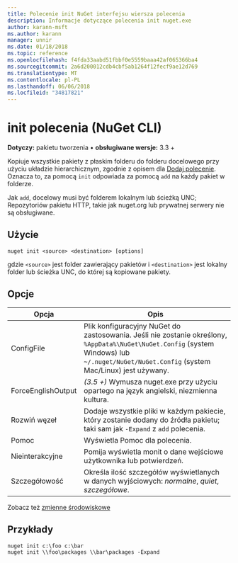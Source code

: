 ```yaml
---
title: Polecenie init NuGet interfejsu wiersza polecenia
description: Informacje dotyczące polecenia init nuget.exe
author: karann-msft
ms.author: karann
manager: unnir
ms.date: 01/18/2018
ms.topic: reference
ms.openlocfilehash: f4fda33aabd51fbbf0e5559baaa42af065366ba4
ms.sourcegitcommit: 2a6d200012cdb4cbf5ab1264f12fecf9ae12d769
ms.translationtype: MT
ms.contentlocale: pl-PL
ms.lasthandoff: 06/06/2018
ms.locfileid: "34817821"
---
```

# <a name="init-command-nuget-cli"></a>init polecenia (NuGet CLI)

**Dotyczy:** pakietu tworzenia &bullet; **obsługiwane wersje:** 3.3 +

Kopiuje wszystkie pakiety z płaskim folderu do folderu docelowego przy użyciu układzie hierarchicznym, zgodnie z opisem dla [Dodaj polecenie](cli-ref-add.md). Oznacza to, za pomocą `init` odpowiada za pomocą `add` na każdy pakiet w folderze.

Jak `add`, docelowy musi być folderem lokalnym lub ścieżką UNC; Repozytoriów pakietu HTTP, takie jak nuget.org lub prywatnej serwery nie są obsługiwane.

## <a name="usage"></a>Użycie

```cli
nuget init <source> <destination> [options]
```

gdzie `<source>` jest folder zawierający pakietów i `<destination>` jest lokalny folder lub ścieżka UNC, do której są kopiowane pakiety.

## <a name="options"></a>Opcje

| Opcja | Opis |
| --- | --- |
| ConfigFile | Plik konfiguracyjny NuGet do zastosowania. Jeśli nie zostanie określony, `%AppData%\NuGet\NuGet.Config` (system Windows) lub `~/.nuget/NuGet/NuGet.Config` (system Mac/Linux) jest używany.|
| ForceEnglishOutput | *(3.5 +)* Wymusza nuget.exe przy użyciu opartego na język angielski, niezmienna kultura. |
| Rozwiń węzeł | Dodaje wszystkie pliki w każdym pakiecie, który zostanie dodany do źródła pakietu; taki sam jak `-Expand` z `add` polecenia. |
| Pomoc | Wyświetla Pomoc dla polecenia. |
| Nieinterakcyjne | Pomija wyświetla monit o dane wejściowe użytkownika lub potwierdzeń. |
| Szczegółowość | Określa ilość szczegółów wyświetlanych w danych wyjściowych: *normalne*, *quiet*, *szczegółowe*. |

Zobacz też [zmienne środowiskowe](cli-ref-environment-variables.md)

## <a name="examples"></a>Przykłady

```cli
nuget init c:\foo c:\bar
nuget init \\foo\packages \\bar\packages -Expand
```

